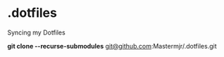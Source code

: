# .dotfiles
Syncing my Dotfiles

**git clone --recurse-submodules** git@github.com:Mastermjr/.dotfiles.git
